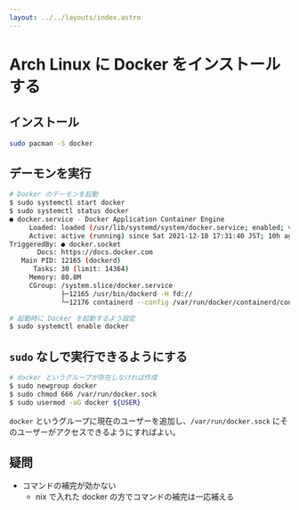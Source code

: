 ```yaml
---
layout: ../../layouts/index.astro
---
```


# Arch Linux に Docker をインストールする

## インストール

```bash
sudo pacman -S docker
```

## デーモンを実行

```bash
# Docker のデーモンを起動
$ sudo systemctl start docker
$ sudo systemctl status docker
● docker.service - Docker Application Container Engine
     Loaded: loaded (/usr/lib/systemd/system/docker.service; enabled; vendor preset: disabled)
     Active: active (running) since Sat 2021-12-18 17:31:40 JST; 10h ago
TriggeredBy: ● docker.socket
       Docs: https://docs.docker.com
   Main PID: 12165 (dockerd)
      Tasks: 30 (limit: 14364)
     Memory: 80.8M
     CGroup: /system.slice/docker.service
             ├─12165 /usr/bin/dockerd -H fd://
             └─12176 containerd --config /var/run/docker/containerd/containerd.toml --log-level info

# 起動時に Docker を起動するよう設定
$ sudo systemctl enable docker
```

## `sudo` なしで実行できるようにする

```bash
# docker というグループが存在しなければ作成
$ sudo newgroup docker
$ sudo chmod 666 /var/run/docker.sock
$ sudo usermod -aG docker ${USER}
```

`docker` というグループに現在のユーザーを追加し、`/var/run/docker.sock` にそのユーザーがアクセスできるようにすればよい。

## 疑問

- コマンドの補完が効かない
  - nix で入れた docker の方でコマンドの補完は一応補える
